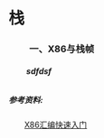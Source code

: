 # 栈
### &emsp;&emsp; 一、X86与栈帧
##### &emsp;&emsp;  sdfdsf 
###### 










##### 参考资料:<br>
&emsp;&emsp;[X86汇编快速入门](http://www.cnblogs.com/YukiJohnson/archive/2012/10/27/2741836.html)